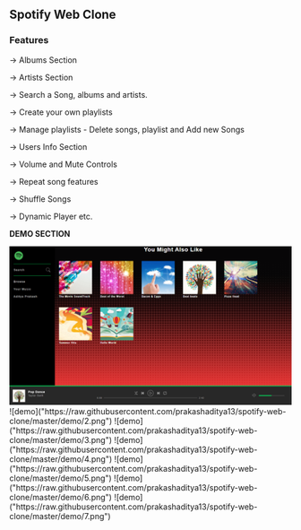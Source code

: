## Spotify Web Clone

### Features

-> Albums Section

-> Artists Section

-> Search a Song, albums and artists.

-> Create your own playlists

-> Manage playlists - Delete songs, playlist and Add new Songs

-> Users Info Section

-> Volume and Mute Controls

-> Repeat song features

-> Shuffle Songs

-> Dynamic Player etc.

**DEMO SECTION**

<img src="demo/1.png">
![demo]("https://raw.githubusercontent.com/prakashaditya13/spotify-web-clone/master/demo/2.png")
![demo]("https://raw.githubusercontent.com/prakashaditya13/spotify-web-clone/master/demo/3.png")
![demo]("https://raw.githubusercontent.com/prakashaditya13/spotify-web-clone/master/demo/4.png")
![demo]("https://raw.githubusercontent.com/prakashaditya13/spotify-web-clone/master/demo/5.png")
![demo]("https://raw.githubusercontent.com/prakashaditya13/spotify-web-clone/master/demo/6.png")
![demo]("https://raw.githubusercontent.com/prakashaditya13/spotify-web-clone/master/demo/7.png")

